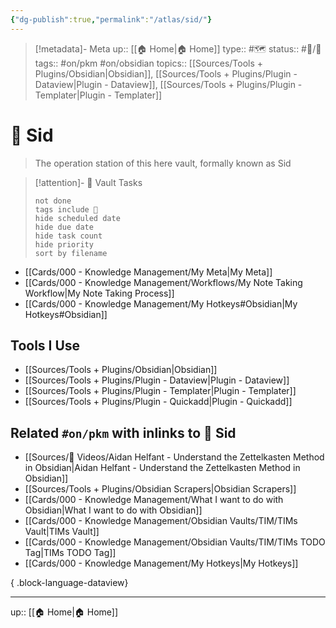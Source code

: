 ```yaml
---
{"dg-publish":true,"permalink":"/atlas/sid/"}
---
```


> [!metadata]- Meta
> up:: [[🏠 Home\|🏠 Home]]
> type:: #🗺 
> status:: #📝/🌱   
> tags:: #on/pkm #on/obsidian 
> topics:: [[Sources/Tools + Plugins/Obsidian\|Obsidian]], [[Sources/Tools + Plugins/Plugin - Dataview\|Plugin - Dataview]], [[Sources/Tools + Plugins/Plugin - Templater\|Plugin - Templater]]

# 🧠 Sid 

> The operation station of this here vault, formally known as Sid

> [!attention]- 🧠 Vault Tasks
> ```tasks
> not done
> tags include 🧠
> hide scheduled date
> hide due date
> hide task count
> hide priority
> sort by filename
> ```

- [[Cards/000 - Knowledge Management/My Meta\|My Meta]]
- [[Cards/000 - Knowledge Management/Workflows/My Note Taking Workflow\|My Note Taking Process]]
- [[Cards/000 - Knowledge Management/My Hotkeys#Obsidian\|My Hotkeys#Obsidian]]

## Tools I Use
- [[Sources/Tools + Plugins/Obsidian\|Obsidian]]
- [[Sources/Tools + Plugins/Plugin - Dataview\|Plugin - Dataview]]
- [[Sources/Tools + Plugins/Plugin - Templater\|Plugin - Templater]]
- [[Sources/Tools + Plugins/Plugin - Quickadd\|Plugin - Quickadd]]

## Related `#on/pkm` with inlinks to 🧠 Sid
 
- [[Sources/🎥 Videos/Aidan Helfant - Understand the Zettelkasten Method in Obsidian\|Aidan Helfant - Understand the Zettelkasten Method in Obsidian]]
- [[Sources/Tools + Plugins/Obsidian Scrapers\|Obsidian Scrapers]]
- [[Cards/000 - Knowledge Management/What I want to do with Obsidian\|What I want to do with Obsidian]]
- [[Cards/000 - Knowledge Management/Obsidian Vaults/TIM/TIMs Vault\|TIMs Vault]]
- [[Cards/000 - Knowledge Management/Obsidian Vaults/TIM/TIMs TODO Tag\|TIMs TODO Tag]]
- [[Cards/000 - Knowledge Management/My Hotkeys\|My Hotkeys]]

{ .block-language-dataview}

---
up:: [[🏠 Home\|🏠 Home]]